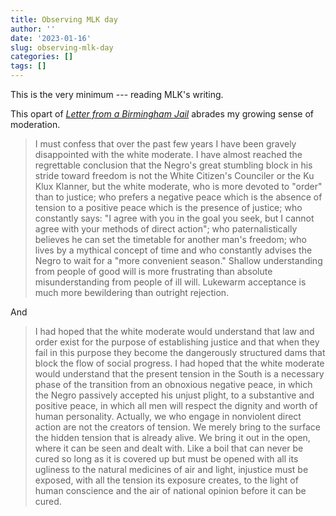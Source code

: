 ```yaml
---
title: Observing MLK day
author: ''
date: '2023-01-16'
slug: observing-mlk-day
categories: []
tags: []
---
```


This is the very minimum --- reading MLK's writing. 

This opart of [*Letter from a Birmingham Jail*](https://www.africa.upenn.edu/Articles_Gen/Letter_Birmingham.html) abrades my growing sense of moderation.

> I must confess that over the past few years I have been gravely disappointed with the white moderate. I have almost reached the regrettable conclusion that the Negro's great stumbling block in his stride toward freedom is not the White Citizen's Counciler or the Ku Klux Klanner, but the white moderate, who is more devoted to "order" than to justice; who prefers a negative peace which is the absence of tension to a positive peace which is the presence of justice; who constantly says: "I agree with you in the goal you seek, but I cannot agree with your methods of direct action"; who paternalistically believes he can set the timetable for another man's freedom; who lives by a mythical concept of time and who constantly advises the Negro to wait for a "more convenient season." Shallow understanding from people of good will is more frustrating than absolute misunderstanding from people of ill will. Lukewarm acceptance is much more bewildering than outright rejection.

And

> I had hoped that the white moderate would understand that law and order exist for the purpose of establishing justice and that when they fail in this purpose they become the dangerously structured dams that block the flow of social progress. I had hoped that the white moderate would understand that the present tension in the South is a necessary phase of the transition from an obnoxious negative peace, in which the Negro passively accepted his unjust plight, to a substantive and positive peace, in which all men will respect the dignity and worth of human personality. Actually, we who engage in nonviolent direct action are not the creators of tension. We merely bring to the surface the hidden tension that is already alive. We bring it out in the open, where it can be seen and dealt with. Like a boil that can never be cured so long as it is covered up but must be opened with all its ugliness to the natural medicines of air and light, injustice must be exposed, with all the tension its exposure creates, to the light of human conscience and the air of national opinion before it can be cured.